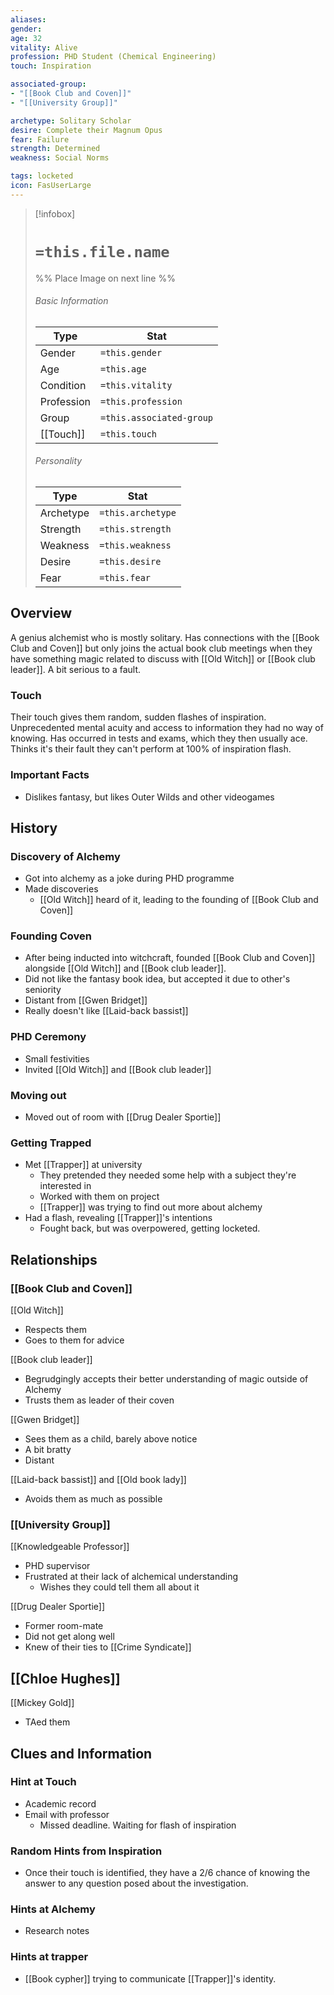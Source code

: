 ```yaml
---
aliases: 
gender: 
age: 32
vitality: Alive
profession: PHD Student (Chemical Engineering)
touch: Inspiration

associated-group: 
- "[[Book Club and Coven]]"
- "[[University Group]]"

archetype: Solitary Scholar
desire: Complete their Magnum Opus
fear: Failure
strength: Determined
weakness: Social Norms

tags: locketed
icon: FasUserLarge
---
```


> [!infobox]
> # `=this.file.name`
> %% Place Image on next line %%
> ###### Basic Information
> Type |  Stat |
> ---|---|
> Gender | `=this.gender` |
> Age | `=this.age` |
> Condition | `=this.vitality` |
> Profession | `=this.profession` |
> Group | `=this.associated-group` |
> [[Touch]] | `=this.touch` |
> ###### Personality
> Type |  Stat |
> ---|---|
> Archetype | `=this.archetype` |
> Strength | `=this.strength` |
> Weakness | `=this.weakness` |
> Desire | `=this.desire` |
> Fear | `=this.fear` |
## Overview
A genius alchemist who is mostly solitary. Has connections with the [[Book Club and Coven]] but only joins the actual book club meetings when they have something magic related to discuss with [[Old Witch]] or [[Book club leader]]. A bit serious to a fault. 

### Touch
Their touch gives them random, sudden flashes of inspiration. Unprecedented mental acuity and access to information they had no way of knowing. Has occurred in tests and exams, which they then usually ace. Thinks it's their fault they can't perform at 100% of inspiration flash. 

### Important Facts
- Dislikes fantasy, but likes Outer Wilds and other videogames

## History
### Discovery of Alchemy
- Got into alchemy as a joke during PHD programme
- Made discoveries
	- [[Old Witch]] heard of it, leading to the founding of [[Book Club and Coven]]

### Founding Coven
- After being inducted into witchcraft, founded [[Book Club and Coven]] alongside [[Old Witch]] and [[Book club leader]]. 
- Did not like the fantasy book idea, but accepted it due to other's seniority
- Distant from [[Gwen Bridget]]
- Really doesn't like [[Laid-back bassist]]

### PHD Ceremony
- Small festivities
- Invited [[Old Witch]] and [[Book club leader]]

### Moving out
- Moved out of room with [[Drug Dealer Sportie]]

### Getting Trapped
- Met [[Trapper]] at university
	- They pretended they needed some help with a subject they're interested in 
	- Worked with them on project
	- [[Trapper]] was trying to find out more about alchemy
- Had a flash, revealing [[Trapper]]'s intentions
	- Fought back, but was overpowered, getting locketed. 

## Relationships
### [[Book Club and Coven]]
[[Old Witch]]
- Respects them
- Goes to them for advice

[[Book club leader]]
- Begrudgingly accepts their better understanding of magic outside of Alchemy
- Trusts them as leader of their coven

[[Gwen Bridget]]
- Sees them as a child, barely above notice
- A bit bratty
- Distant

[[Laid-back bassist]] and [[Old book lady]]
- Avoids them as much as possible

### [[University Group]]
[[Knowledgeable Professor]]
- PHD supervisor 
- Frustrated at their lack of alchemical understanding
	- Wishes they could tell them all about it

[[Drug Dealer Sportie]]
- Former room-mate 
- Did not get along well
- Knew of their ties to [[Crime Syndicate]]

[[Chloe Hughes]]
- 

[[Mickey Gold]]
- TAed them

## Clues and Information
### Hint at Touch
- Academic record 
- Email with professor 
	- Missed deadline. Waiting for flash of inspiration

### Random Hints from Inspiration
- Once their touch is identified, they have a 2/6 chance of knowing the answer to any question posed about the investigation. 

### Hints at Alchemy
- Research notes

### Hints at trapper
- [[Book cypher]] trying to communicate [[Trapper]]'s identity. 